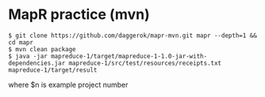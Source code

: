 MapR practice (mvn)
===================
    $ git clone https://github.com/daggerok/mapr-mvn.git mapr --depth=1 && cd mapr
    $ mvn clean package
    $ java -jar mapreduce-1/target/mapreduce-1-1.0-jar-with-dependencies.jar mapreduce-1/src/test/resources/receipts.txt mapreduce-1/target/result

where $n is example project number
